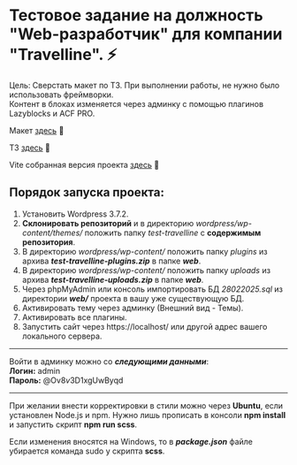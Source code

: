 # Тестовое задание на должность "Web-разработчик" для компании "Travelline". ⚡   

Цель: Сверстать макет по ТЗ. 
При выполнении работы, не нужно было использовать фреймворки.   
Контент в блоках изменяется через админку с помощью плагинов Lazyblocks и ACF PRO.     

Макет [здесь](https://github.com/jkenix/test-travelline/blob/main/web/%D0%A2%D0%97%20%D0%B4%D0%BB%D1%8F%20%D1%80%D0%B0%D0%B7%D1%80%D0%B0%D0%B1%D0%BE%D1%82%D1%87%D0%B8%D0%BA%D0%BE%D0%B2.fig) 🔗   

ТЗ [здесь](https://github.com/jkenix/test-travelline/blob/main/web/2025_%D0%A2%D0%B5%D1%81%D1%82%D0%BE%D0%B2%D0%BE%D0%B5_%D0%B7%D0%B0%D0%B4%D0%B0%D0%BD%D0%B8%D0%B5_%D0%BD%D0%B0_web_%D1%80%D0%B0%D0%B7%D1%80%D0%B0%D0%B1%D0%BE%D1%82%D1%87%D0%B8%D0%BA%D0%B0_3_1.docx) 🔗   

Vite собранная версия проекта [здесь](https://github.com/jkenix/test-travelline-static) 🔗   

## Порядок запуска проекта:   
1. Установить Wordpress 3.7.2.   
2. **Склонировать репозиторий** и в директорию *wordpress/wp-content/themes/* положить папку *test-travelline* с **содержимым репозитория**.   
3. В директорию *wordpress/wp-content/* положить папку *plugins* из архива ***test-travelline-plugins.zip*** в папке ***web***.  
4. В директорию *wordpress/wp-content/* положить папку *uploads* из архива ***test-travelline-uploads.zip*** в папке ***web***.   
5. Через phpMyAdmin или консоль импортировать БД *28022025.sql* из директории ***web/*** проекта в вашу уже  существующую БД.   
6. Активировать тему через админку (Внешний вид - Темы).  
7. Активировать все плагины.   
8. Запустить сайт через https://localhost/ или другой адрес вашего локального сервера.   

---

Войти в админку можно со ***следующими данными***:   
**Логин:** admin   
**Пароль:** @Ov8$v$3D1xgUwByqd

---

При желании внести корректировки в стили можно через **Ubuntu**, если установлен Node.js и npm. Нужно лишь прописать в консоли **npm install** и запустить скрипт **npm run scss**.   

Если изменения вносятся на Windows, то в ***package.json*** файле убирается команда sudo у скрипта **scss**.   
